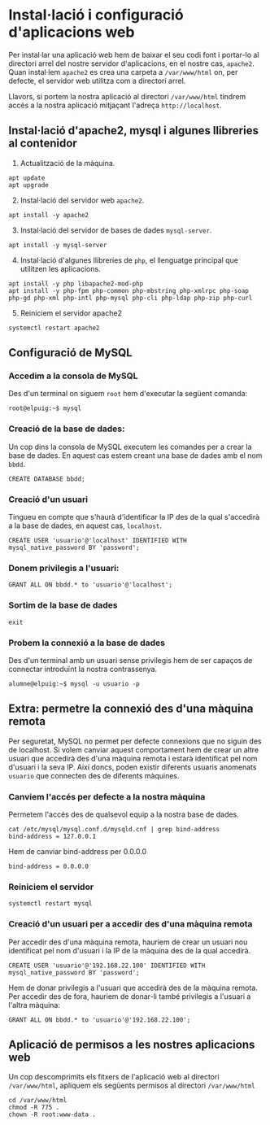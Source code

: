 # Instal·lació i configuració d'aplicacions web

Per instal·lar una aplicació web hem de baixar el seu codi font i portar-lo al directori arrel del nostre servidor d'aplicacions, en el nostre cas, `apache2`. Quan instal·lem `apache2` es crea una carpeta a `/var/www/html` on, per defecte, el servidor web utilitza com a directori arrel.

Llavors, si portem la nostra aplicació al directori `/var/www/html` tindrem accés a la nostra aplicació mitjaçant l'adreça `http://localhost`.

## Instal·lació d'apache2, mysql i algunes llibreries al contenidor

1. Actualització de la màquina.
~~~
apt update
apt upgrade
~~~

2. Instal·lació del servidor web `apache2`.
~~~
apt install -y apache2
~~~

3. Instal·lació del servidor de bases de dades `mysql-server`.
~~~
apt install -y mysql-server
~~~

4. Instal·lació d'algunes llibreries de `php`, el llenguatge principal que utilitzen les aplicacions.
~~~
apt install -y php libapache2-mod-php
apt install -y php-fpm php-common php-mbstring php-xmlrpc php-soap php-gd php-xml php-intl php-mysql php-cli php-ldap php-zip php-curl
~~~

5. Reiniciem el servidor apache2
~~~
systemctl restart apache2
~~~

## Configuració de MySQL
### Accedim a la consola de MySQL
Des d'un terminal on siguem `root` hem d'executar la següent comanda:
~~~
root@elpuig:~$ mysql
~~~

### Creació de la base de dades:
Un cop dins la consola de MySQL executem les comandes per a crear la base de dades. En aquest cas estem creant una base de dades amb el nom `bbdd`.

~~~
CREATE DATABASE bbdd;
~~~

### Creació d'un usuari
Tingueu en compte que s'haurà d'identificar la IP des de la qual s'accedirà a la base de dades, en aquest cas, `localhost`.

~~~
CREATE USER 'usuario'@'localhost' IDENTIFIED WITH mysql_native_password BY 'password';
~~~

### Donem privilegis a l'usuari:
~~~
GRANT ALL ON bbdd.* to 'usuario'@'localhost';
~~~

### Sortim de la base de dades
~~~
exit
~~~

### Probem la connexió a la base de dades
Des d'un terminal amb un usuari sense privilegis hem de ser capaços de connectar introduïnt la nostra contrassenya.

~~~
alumne@elpuig:~$ mysql -u usuario -p
~~~

## Extra: permetre la connexió des d'una màquina remota
Per seguretat, MySQL no permet per defecte connexions que no siguin des de localhost. Si volem canviar aquest comportament hem de crear un altre usuari que accedirà des d'una màquina remota i estarà identificat pel nom d'usuari i la seva IP. Així doncs, poden existir diferents usuaris anomenats `usuario` que connecten des de diferents màquines.

### Canviem l'accés per defecte a la nostra màquina
Permetem l'accés des de qualsevol equip a la nostra base de dades.

~~~
cat /etc/mysql/mysql.conf.d/mysqld.cnf | grep bind-address
bind-address = 127.0.0.1
~~~

Hem de canviar bind-address per 0.0.0.0
~~~
bind-address = 0.0.0.0
~~~

### Reiniciem el servidor
~~~
systemctl restart mysql
~~~

### Creació d'un usuari per a accedir des d'una màquina remota
Per accedir des d'una màquina remota, hauriem de crear un usuari nou identificat pel nom d'usuari i la IP de la màquina des de la qual accedirà.

~~~
CREATE USER 'usuario'@'192.168.22.100' IDENTIFIED WITH mysql_native_password BY 'password';
~~~

Hem de donar privilegis a l'usuari que accedirà des de la màquina remota.
Per accedir des de fora, hauriem de donar-li també privilegis a l'usuari a l'altra màquina:

~~~
GRANT ALL ON bbdd.* to 'usuario'@'192.168.22.100';
~~~

## Aplicació de permisos a les nostres aplicacions web
Un cop descomprimits els fitxers de l'aplicació web al directori `/var/www/html`, apliquem els següents permisos al directori `/var/www/html`

```console
cd /var/www/html
chmod -R 775 .
chown -R root:www-data .
```
